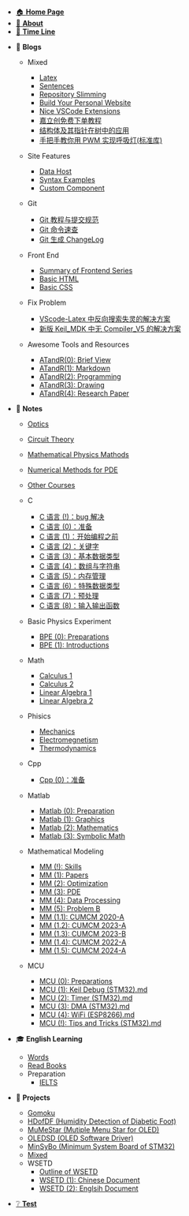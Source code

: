 -   [🏠 **Home Page**](HOMEPAGE.md)
-   [👋 **About**](README.md)
-   [📃 **Time Line**](TimeLine.md)
<!-- - [📰 **To Be Dealing With**](ToBeDealingWith.md) -->

-   📓 **Blogs**

    -   Mixed <!-- empty line is necessary to avoid the error -->

        -   [Latex](Blogs/Mixed/Latex.md)
        -   [Sentences](Blogs/Mixed/Sentences.md)
        -   [Repository Slimming](Blogs/Mixed/RepoSlimming.md)
        -   [Build Your Personal Website](Blogs/Mixed/BuildYourSite.md)
        -   [Nice VSCode Extensions](Blogs/Mixed/Nice%20VSCode%20Extenstions.md)
        -   [嘉立创免费下单教程](Blogs/Mixed/嘉立创免费下单教程.md)
        -   [结构体及其指针在树中的应用](Blogs/Mixed/结构体及其指针在树中的应用.md)
        -   [手把手教你用 PWM 实现呼吸灯(标准库)](<Blogs/Mixed/手把手教你用PWM实现呼吸灯(标准库).md>)

    -   Site Features
        -   [Data Host](Blogs/SiteFeatures/Data%20Host.md)
        -   [Syntax Examples](Blogs/SiteFeatures/Syntax%20Examples.md)
        -   [Custom Component](Blogs/SiteFeatures/Custom%20Component.md)
    -   Git
        -   [Git 教程与提交规范](Blogs/Git/Git教程与提交规范.md)
        -   [Git 命令速查](Blogs/Git/Git命令速查.md)
        -   [Git 生成 ChangeLog](Blogs/Git/Git生成ChangeLog.md)
    -   Front End
        -   [Summary of Frontend Series](Blogs/FrontEnd/Summary%20of%20Front%20End%20Series.md)
        -   [Basic HTML](Blogs/FrontEnd/Basic%20HTML.md)
        -   [Basic CSS](Blogs/FrontEnd/Basic%20CSS.md)
    -   Fix Problem
        -   [VScode-Latex 中反向搜索失灵的解决方案](Blogs/FixProblem/VScode-Latex中反向搜索失灵的解决方案.md)
        -   [新版 Keil_MDK 中无 Compiler_V5 的解决方案](Blogs/FixProblem/新版keil_MDK中无compiler_v5的解决方案.md)
    -   Awesome Tools and Resources
        -   [ATandR(0): Brief View](<Blogs/ATandR/ATandR(0)-BriefView.md>)
        -   [ATandR(1): Markdown](<Blogs/ATandR/ATandR(1)-Markdown.md>)
        -   [ATandR(2): Programming](<Blogs/ATandR/ATandR(2)-Programming.md>)
        -   [ATandR(3): Drawing](<Blogs/ATandR/ATandR(3)-Drawing.md>)
        -   [ATandR(4): Research Paper](<Blogs/ATandR/ATandR(4)-ResearchPaper.md>)

-   📖 **Notes**

    -   [Optics](Notes/Phisics/OpticsNotes.md)
    -   [Circuit Theory](Notes/MajorCourses/CircuitTheory/CircuitTheoryNotes.md)
    -   [Mathematical Physics Mathods](Notes/Math/MathematicalPhysicsMathods.md)
    -   [Numerical Methods for PDE](Notes/Math/NumericalMethodsForPDE.md)
    -   [Other Courses](Notes/Else/OtherCourses.md)
    -   C
        -   [C 语言 (!)：bug 解决](<Notes/C/CNotes(!)-FixProblems.md>)
        -   [C 语言 (0)：准备](<Notes/C/CNotes(0)-Preparation.md>)
        -   [C 语言 (1)：开始编程之前](<Notes/C/CNotes(1)-BeforeStarting.md>)
        -   [C 语言 (2)：关键字](<Notes/C/CNotes(2)-MemoryAndKeywords.md>)
        -   [C 语言 (3)：基本数据类型](<Notes/C/CNotes(3)-DataTypes.md>)
        -   [C 语言 (4)：数组与字符串](<Notes/C/CNotes(4)-ArrayAndString.md>)
        -   [C 语言 (5)：内存管理](<Notes/C/CNotes(5)-MemoryManagement.md>)
        -   [C 语言 (6)：特殊数据类型](<Notes/C/CNotes(6)-SpecialDataTypes.md>)
        -   [C 语言 (7)：预处理](<Notes/C/CNotes(7)-Preproccess.md>)
        -   [C 语言 (8)：输入输出函数](<Notes/C/CNotes(8)-IOFunctions.md>)
    -   Basic Physics Experiment

        -   [BPE (0): Preparations](<Notes/Phisics/BasicPhysicsExperiment/BPE(0)-Preparations.md>)
        -   [BPE (1): Introductions](<Notes/Phisics/BasicPhysicsExperiment/BPE(1)-Introductions.md>)

    -   Math
        -   [Calculus 1](Notes/Math/Calculus1Notes.md)
        -   [Calculus 2](Notes/Math/Calculus2Notes.md)
        -   [Linear Algebra 1](Notes/Math/LinearAlgebra1Notes.md)
        -   [Linear Algebra 2](Notes/Math/LinearAlgebra2Notes.md)
    -   Phisics

        -   [Mechanics](Notes/Phisics/Mecanics%20notes.md)
        -   [Electromegnetism](Notes/Phisics/Electromegnetism%20Notes.md)
        -   [Thermodynamics](Notes/Phisics/Thermodynamics%20notes.md)

    -   Cpp
        -   [Cpp (0)：准备](<Notes/Cpp/CppNotes(0)-Preparation.md>)
    -   Matlab
        -   [Matlab (0): Preparation](<Notes/Matlab/MatlabNotes(0)-Preparation.md>)
        -   [Matlab (1): Graphics](<Notes/Matlab/MatlabNotes(1)-Graphics.md>)
        -   [Matlab (2): Mathematics](<Notes/Matlab/MatlabNotes(2)-Mathematics.md>)
        -   [Matlab (3): Symbolic Math](<Notes/Matlab/MatlabNotes(3)-SymbolicMath.md>)
    -   Mathematical Modeling
        -   [MM (!): Skills](<Notes/MathematicalModeling/MM(!)-Skills.md>)
        -   [MM (1): Papers](<Notes/MathematicalModeling/MM(1)-Papers.md>)
        -   [MM (2): Optimization](<Notes/MathematicalModeling/MM(2)-Optimization.md>)
        -   [MM (3): PDE](<Notes/MathematicalModeling/MM(3)-PDE.md>)
        -   [MM (4): Data Processing](<Notes/MathematicalModeling/MM(4)-DataProcessing.md>)
        -   [MM (5): Problem B](<Notes/MathematicalModeling/MM(5)-ProblemB.md>)
        -   [MM (1.1): CUMCM 2020-A](<Notes/MathematicalModeling/MM(1.1)-CUMCM2020A.md>)
        -   [MM (1.2): CUMCM 2023-A](<Notes/MathematicalModeling/MM(1.2)-CUMCM2023A.md>)
        -   [MM (1.3): CUMCM 2023-B](<Notes/MathematicalModeling/MM(1.3)-CUMCM2023B.md>)
        -   [MM (1.4): CUMCM 2022-A](<Notes/MathematicalModeling/MM(1.4)-CUMCM2022A.md>)
        -   [MM (1.5): CUMCM 2024-A](<Notes/MathematicalModeling/MM(1.5)-CUMCM2024A.md>)
    -   MCU
        -   [MCU (0): Preparations](<Notes/MCU/MCUNotes(0)-Preparations.md>)
        -   [MCU (1): Keil Debug (STM32).md](<Notes/MCU/MCUNotes(1)-KeilDebug(STM32).md>)
        -   [MCU (2): Timer (STM32).md](<Notes/MCU/MCUNotes(2)-Timer(STM32).md>)
        -   [MCU (3): DMA (STM32).md](<Notes/MCU/MCUNotes(3)-DMA(STM32).md>)
        -   [MCU (4): WiFi (ESP8266).md](<Notes/MCU/MCUNotes(4)-WiFi(ESP8266).md>)
        -   [MCU (!): Tips and Tricks (STM32).md](<Notes/MCU/MCUNotes(!)-TipsAndTricks(STM32).md>)

-   🎓 **English Learning**

    -   [Words](EnglishLearning/Words.md)
    -   [Read Books](EnglishLearning/ReadBooks.md)
    -   Preparation
        -   [IELTS](EnglishLearning/Preparation/IELTS.md)

-   📝 **Projects**

    -   [Gomoku](Projects/Gomoku.md)
    -   [HDofDF (Humidity Detection of Diabetic Foot)](Projects/HDofDF.md)
    -   [MuMeStar (Mutiple Menu Star for OLED)](Projects/MuMeStar.md)
    -   [OLEDSD (OLED Software Driver)](Projects/OLEDSD.md)
    -   [MinSyBo (Minimum System Board of STM32)](Projects/MinSyBo.md)
    -   [Mixed](Projects/Mixed.md)
    -   WSETD
        -   [Outline of WSETD](Projects/WSETD/OutlineOfWSETD.md)
        -   [WSETD (1): Chinese Document](<Projects/WSETD/WSETD(1)-ChineseDocument.md>)
        -   [WSETD (2): Englsih Document](<Projects/WSETD/WSETD(2)-EnglishDocument.md>)

-   [❔ **Test**](Test.md)
<!-- 🔗 -->
